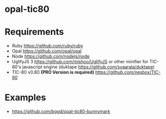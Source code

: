 # opal-tic80

# Requirements

- Ruby https://github.com/ruby/ruby
- Opal https://github.com/opal/opal
- Node https://github.com/nodejs/node
- UglifyJS 3 https://github.com/mishoo/UglifyJS or other minifier for TIC-80's javascript engine (duktape https://github.com/svaarala/duktape)
- TIC-80 v0.80 **(PRO Version is required)** https://github.com/nesbox/TIC-80

# Examples

- https://github.com/bggd/opal-tic80-bunnymark

